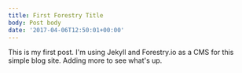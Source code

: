 ```yaml
---
title: First Forestry Title
body: Post body
date: '2017-04-06T12:50:01+00:00'
---
```



This is my first post. I'm using Jekyll and Forestry.io as a CMS for this simple blog site. Adding more to see what's up.